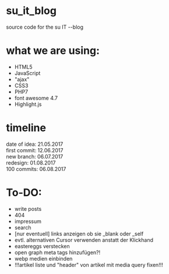 # su_it_blog
source code for the su IT --blog

# what we are using:
- HTML5
- JavaScript
- "ajax"
- CSS3
- PHP7
- font awesome 4.7
- Highlight.js

# timeline

date of idea: 21.05.2017
<br>
first commit: 12.06.2017
<br>
new branch: 06.07.2017
<br>
redesign: 01.08.2017
<br>
100 commits: 06.08.2017

# To-DO:

- write posts
- 404
- impressum
- search
- [nur eventuell] links anzeigen ob sie _blank oder _self
- evtl. alternativen Cursor verwenden anstatt der Klickhand
- eastereggs verstecken
- open graph meta tags hinzufügen?!
- webp medien einbinden
- !!!artikel liste und "header" von artikel mit media query fixen!!!